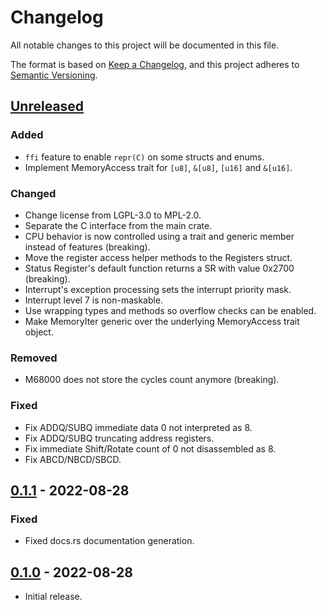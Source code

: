 # Changelog
All notable changes to this project will be documented in this file.

The format is based on [Keep a Changelog](https://keepachangelog.com/en/1.0.0/),
and this project adheres to [Semantic Versioning](https://semver.org/spec/v2.0.0.html).

## [Unreleased]
### Added
- `ffi` feature to enable `repr(C)` on some structs and enums.
- Implement MemoryAccess trait for `[u8]`, `&[u8]`, `[u16]` and `&[u16]`.

### Changed
- Change license from LGPL-3.0 to MPL-2.0.
- Separate the C interface from the main crate.
- CPU behavior is now controlled using a trait and generic member instead of features (breaking).
- Move the register access helper methods to the Registers struct.
- Status Register's default function returns a SR with value 0x2700 (breaking).
- Interrupt's exception processing sets the interrupt priority mask.
- Interrupt level 7 is non-maskable.
- Use wrapping types and methods so overflow checks can be enabled.
- Make MemoryIter generic over the underlying MemoryAccess trait object.

### Removed
- M68000 does not store the cycles count anymore (breaking).

### Fixed
- Fix ADDQ/SUBQ immediate data 0 not interpreted as 8.
- Fix ADDQ/SUBQ truncating address registers.
- Fix immediate Shift/Rotate count of 0 not disassembled as 8.
- Fix ABCD/NBCD/SBCD.

## [0.1.1] - 2022-08-28
### Fixed
- Fixed docs.rs documentation generation.

## [0.1.0] - 2022-08-28
- Initial release.

[Unreleased]: https://github.com/Stovent/m68000/compare/v0.1.0...master
[0.1.1]: https://github.com/Stovent/m68000/compare/v0.1.0...v0.1.1
[0.1.0]: https://github.com/Stovent/m68000/releases/tag/v0.1.0
